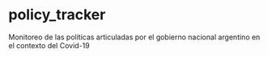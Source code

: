 # policy_tracker
Monitoreo de las políticas articuladas por el gobierno nacional argentino en el contexto del Covid-19

